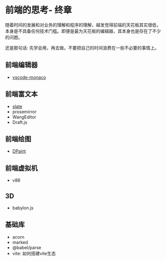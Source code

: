 # 前端的思考- 终章
随着时间的发展和对业务的理解和程序的理解，越发觉得前端的天花板其实很低，本身是不具备任何技术门槛。即便是最为天花板的编辑器，其本身也是存在了不少的问题。

还是那句话: 先学会用，再去做。不要把自己的时间浪费在一些不必要的事情上。

## 前端编辑器
- [vscode-monaco](https://github.com/microsoft/monaco-editor)

## 前端富文本
- [slate](https://github.com/ianstormtaylor/slate)
- prosemirror
- WangEditor
- Draft.js

## 前端绘图
- [DPaint](https://github.com/steffest/DPaint-js)

## 前端虚拟机
- v86

## 3D
- babylon.js

## 基础库
- acorn
- marked
- @babel/parse
- vite: 如何搭建vite生态